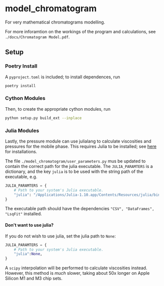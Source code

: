 # model_chromatogram

For very mathematical chromatograms modelling.

For more inforamtion on the workings of the program and calculations, see `./docs/Chromatogram Model.pdf`.

## Setup

### Poetry Install

A `pyproject.toml` is included; to install dependences, run

```bash
poetry install
```

### Cython Modules

Then, to create the appropriate cython modules, run

```bash
python setup.py build_ext --inplace
```

### Julia Modules

Lastly, the pressure module can use julialang to calculate viscosities and pressures for the mobile phase. This requires Julia to be installed; see [here](https://julialang.org/downloads/) for installations.

The file `./model_chromatogram/user_parameters.py` mus be updated to contain the correct path for the julia executable. The `JULIA_PARAMTERS` is a dictionary, and the key `julia` is to be used with the string path of the executable, e.g.

```python
JULIA_PARAMTERS = {
    # Path to your system's Julia executable.
    "julia": "/Applications/Julia-1.10.app/Contents/Resources/julia/bin/julia",
}
```

The executable path should have the dependencies `"CSV", "DataFrames", "LsqFit"` installed.

#### Don't want to use julia?

If you do not wish to use julia, set the julia path to `None`:

```python
JULIA_PARAMTERS = {
    # Path to your system's Julia executable.
    "julia":None,
}
```

A `scipy` interpolation will be performed to calculate viscosities instead. However, this method is *much* slower, taking about 50x longer on Apple Silicon M1 and M3 chip sets.
